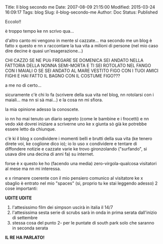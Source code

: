 Title: Il blog secondo me
Date: 2007-08-09 21:15:00
Modified: 2015-03-24 16:09:17
Tags: blog
Slug: il-blog-secondo-me
Author: Doc
Status: Published

Eccolo!!

è troppo tempo ke nn scrivo qua...

d'altro canto mi vengono in mente sl cazzate... ma secondo me un blog è
fatto x questo e nn x raccontare la tua vita a milioni di persone (nel
mio caso dire decine è quasi un'esagerazione...)

CHI CAZZO SE NE PUò FREGARE SE DOMENICA SEI ANDATO NELLA FATTORIA DELLA
NONNA SEMI-MORTA E TI SEI ROTOLATO NEL FANGO CON I MAIALI O SE SEI
ANDATO AL MARE VESTITO FIGO CON I TUOI AMICI FIGHI E HAI FATTO IL BAGNO
CON IL COSTUME FIGO???

a me no di certo...

sicuramente c'è chi lo fa (scrivere della sua vita nel blog, nn
rotolarsi con i maiali... ma nn si sà mai...) e la cosa nn mi sfiora.

la mia opinione adesso la conoscete.

io nn ho mai tenuto un diario segreto (come le bambine e i frocetti) e
nn vedo xkè dovrei iniziare a scriverne uno ke x giunta sò già ke
potrebbe essere letto da chiunque.

c'è ki il blog x condividere i momenti belli e brutti della sua vita (ke
tenero direte voi, ke coglione dico io); io lo uso x condividere e
tentare di diffondere notizie e cazzate varie ke trovo gironzolando
("surfando", si usava dire una decina di anni fa) su internet.

forse è x questo ke ho (facendo una media) zero-virgola-qualcosa
visitatori al mese ma nn mi interessa.

e x rimanere coerente con il mio pensiero comunico al visitatore ke x
sbaglio è entrato nel mio "spaces" (si, proprio tu ke stai leggendo
adesso) 2 cose importanti:

**UDITE UDITE**

1. l'attesissimo film dei simpson uscirà in
italia il 14/7
2. l'attesissima sesta serie di scrubs sarà
in onda in prima serata dall'inizio di settembre
3. stessa cosa del punto 2- per le puntate di
south park solo che saranno in seconda serata

**IL RE HA PARLATO!**
